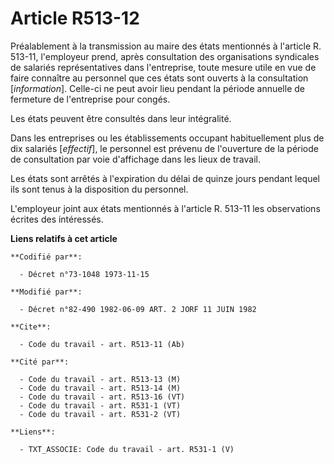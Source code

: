 # Article R513-12

Préalablement à la transmission au maire des états mentionnés à l'article R. 513-11, l'employeur prend, après consultation
des organisations syndicales de salariés représentatives dans l'entreprise, toute mesure utile en vue de faire connaître au
personnel que ces états sont ouverts à la consultation [*information*]. Celle-ci ne peut avoir lieu pendant la période
annuelle de fermeture de l'entreprise pour congés.

Les états peuvent être consultés dans leur intégralité.

Dans les entreprises ou les établissements occupant habituellement plus de dix salariés [*effectif*], le personnel est
prévenu de l'ouverture de la période de consultation par voie d'affichage dans les lieux de travail.

Les états sont arrêtés à l'expiration du délai de quinze jours pendant lequel ils sont tenus à la disposition du personnel.

L'employeur joint aux états mentionnés à l'article R. 513-11 les observations écrites des intéressés.

**Liens relatifs à cet article**

	**Codifié par**:

	  - Décret n°73-1048 1973-11-15

	**Modifié par**:

	  - Décret n°82-490 1982-06-09 ART. 2 JORF 11 JUIN 1982

	**Cite**:

	  - Code du travail - art. R513-11 (Ab)

	**Cité par**:

	  - Code du travail - art. R513-13 (M)
	  - Code du travail - art. R513-14 (M)
	  - Code du travail - art. R513-16 (VT)
	  - Code du travail - art. R531-1 (VT)
	  - Code du travail - art. R531-2 (VT)

	**Liens**:

	  - TXT_ASSOCIE: Code du travail - art. R531-1 (V)
